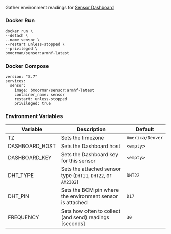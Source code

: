 Gather environment readings for [Sensor Dashboard](https://github.com/iVirus/Docker-Sensor-Dashboard)

### Docker Run
```
docker run \
--detach \
--name sensor \
--restart unless-stopped \
--privileged \
bmoorman/sensor:armhf-latest
```

### Docker Compose
```
version: "3.7"
services:
  sensor:
    image: bmoorman/sensor:armhf-latest
    container_name: sensor
    restart: unless-stopped
    privileged: true
```

### Environment Variables
|Variable|Description|Default|
|--------|-----------|-------|
|TZ|Sets the timezone|`America/Denver`|
|DASHBOARD_HOST|Sets the Dashboard host|`<empty>`|
|DASHBOARD_KEY|Sets the Dashboard key for this sensor|`<empty>`|
|DHT_TYPE|Sets the attached sensor type (`DHT11`, `DHT22`, or `AM2302`)|`DHT22`|
|DHT_PIN|Sets the BCM pin where the environment sensor is attached|`D17`|
|FREQUENCY|Sets how often to collect (and send) readings [seconds]|`30`|

